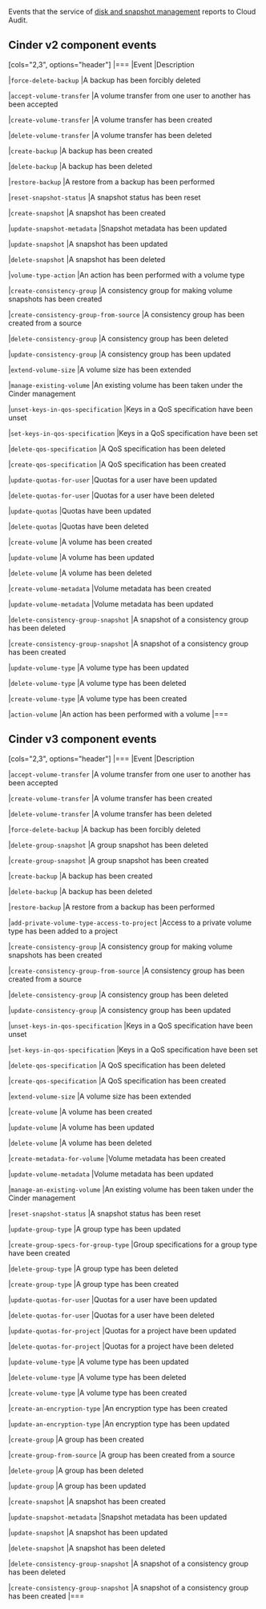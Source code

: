 Events that the service of [disk and snapshot management](/en/computing/iaas/instructions/volumes) reports to Cloud Audit.

## Cinder v2 component events

[cols="2,3", options="header"]
|===
|Event
|Description

|`force-delete-backup`
|A backup has been forcibly deleted

|`accept-volume-transfer`
|A volume transfer from one user to another has been accepted

|`create-volume-transfer`
|A volume transfer has been created

|`delete-volume-transfer`
|A volume transfer has been deleted

|`create-backup`
|A backup has been created

|`delete-backup`
|A backup has been deleted

|`restore-backup`
|A restore from a backup has been performed

|`reset-snapshot-status`
|A snapshot status has been reset

|`create-snapshot`
|A snapshot has been created

|`update-snapshot-metadata`
|Snapshot metadata has been updated

|`update-snapshot`
|A snapshot has been updated

|`delete-snapshot`
|A snapshot has been deleted

|`volume-type-action`
|An action has been performed with a volume type

|`create-consistency-group`
|A consistency group for making volume snapshots has been created

|`create-consistency-group-from-source`
|A consistency group has been created from a source

|`delete-consistency-group`
|A consistency group has been deleted

|`update-consistency-group`
|A consistency group has been updated

|`extend-volume-size`
|A volume size has been extended

|`manage-existing-volume`
|An existing volume has been taken under the Cinder management

|`unset-keys-in-qos-specification`
|Keys in a QoS specification have been unset

|`set-keys-in-qos-specification`
|Keys in a QoS specification have been set

|`delete-qos-specification`
|A QoS specification has been deleted

|`create-qos-specification`
|A QoS specification has been created

|`update-quotas-for-user`
|Quotas for a user have been updated

|`delete-quotas-for-user`
|Quotas for a user have been deleted

|`update-quotas`
|Quotas have been updated

|`delete-quotas`
|Quotas have been deleted

|`create-volume`
|A volume has been created

|`update-volume`
|A volume has been updated

|`delete-volume`
|A volume has been deleted

|`create-volume-metadata`
|Volume metadata has been created

|`update-volume-metadata`
|Volume metadata has been updated

|`delete-consistency-group-snapshot`
|A snapshot of a consistency group has been deleted

|`create-consistency-group-snapshot`
|A snapshot of a consistency group has been created

|`update-volume-type`
|A volume type has been updated

|`delete-volume-type`
|A volume type has been deleted

|`create-volume-type`
|A volume type has been created

|`action-volume`
|An action has been performed with a volume
|===

## Cinder v3 component events

[cols="2,3", options="header"]
|===
|Event
|Description

|`accept-volume-transfer`
|A volume transfer from one user to another has been accepted

|`create-volume-transfer`
|A volume transfer has been created

|`delete-volume-transfer`
|A volume transfer has been deleted

|`force-delete-backup`
|A backup has been forcibly deleted

|`delete-group-snapshot`
|A group snapshot has been deleted

|`create-group-snapshot`
|A group snapshot has been created

|`create-backup`
|A backup has been created

|`delete-backup`
|A backup has been deleted

|`restore-backup`
|A restore from a backup has been performed

|`add-private-volume-type-access-to-project`
|Access to a private volume type has been added to a project

|`create-consistency-group`
|A consistency group for making volume snapshots has been created

|`create-consistency-group-from-source`
|A consistency group has been created from a source

|`delete-consistency-group`
|A consistency group has been deleted

|`update-consistency-group`
|A consistency group has been updated

|`unset-keys-in-qos-specification`
|Keys in a QoS specification have been unset

|`set-keys-in-qos-specification`
|Keys in a QoS specification have been set

|`delete-qos-specification`
|A QoS specification has been deleted

|`create-qos-specification`
|A QoS specification has been created

|`extend-volume-size`
|A volume size has been extended

|`create-volume`
|A volume has been created

|`update-volume`
|A volume has been updated

|`delete-volume`
|A volume has been deleted

|`create-metadata-for-volume`
|Volume metadata has been created

|`update-volume-metadata`
|Volume metadata has been updated

|`manage-an-existing-volume`
|An existing volume has been taken under the Cinder management

|`reset-snapshot-status`
|A snapshot status has been reset

|`update-group-type`
|A group type has been updated

|`create-group-specs-for-group-type`
|Group specifications for a group type have been created

|`delete-group-type`
|A group type has been deleted

|`create-group-type`
|A group type has been created

|`update-quotas-for-user`
|Quotas for a user have been updated

|`delete-quotas-for-user`
|Quotas for a user have been deleted

|`update-quotas-for-project`
|Quotas for a project have been updated

|`delete-quotas-for-project`
|Quotas for a project have been deleted

|`update-volume-type`
|A volume type has been updated

|`delete-volume-type`
|A volume type has been deleted

|`create-volume-type`
|A volume type has been created

|`create-an-encryption-type`
|An encryption type has been created

|`update-an-encryption-type`
|An encryption type has been updated

|`create-group`
|A group has been created

|`create-group-from-source`
|A group has been created from a source

|`delete-group`
|A group has been deleted

|`update-group`
|A group has been updated

|`create-snapshot`
|A snapshot has been created

|`update-snapshot-metadata`
|Snapshot metadata has been updated

|`update-snapshot`
|A snapshot has been updated

|`delete-snapshot`
|A snapshot has been deleted

|`delete-consistency-group-snapshot`
|A snapshot of a consistency group has been deleted

|`create-consistency-group-snapshot`
|A snapshot of a consistency group has been created
|===

